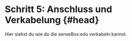 # Schritt 5: Anschluss und Verkabelung {#head}

<div class="description">Hier siehst du wie du die senseBox:edu verkabeln kannst. </div>

<div class="line">
    <br>
    <br>
</div>